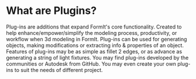 # What are Plugins?

Plug-ins are additions that expand FormIt's core functionality. Created to help enhance/empower/simplify the modeling process, productivity, or workflow when 3d modeling in FormIt. Plug-ins can be used for generating objects, making modifications or extracting info & properties of an object. Features of plug-ins may be as simple as fillet 2 edges, or as advance as generating a string of light fixtures. You may find plug-ins developed by the communities or Autodesk from GitHub. You may even create your own plug-ins to suit the needs of different project.
